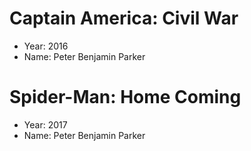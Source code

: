 # Captain America: Civil War
- Year: 2016
- Name: Peter Benjamin Parker

# Spider-Man: Home Coming
- Year: 2017
- Name: Peter Benjamin Parker

